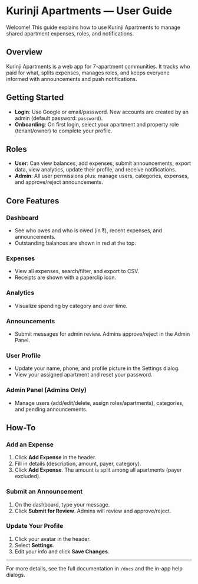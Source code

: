 # Kurinji Apartments — User Guide

Welcome! This guide explains how to use Kurinji Apartments to manage shared apartment expenses, roles, and notifications.

## Overview

Kurinji Apartments is a web app for 7-apartment communities. It tracks who paid for what, splits expenses, manages roles, and keeps everyone informed with announcements and push notifications.

## Getting Started

- **Login**: Use Google or email/password. New accounts are created by an admin (default password: `password`).
- **Onboarding**: On first login, select your apartment and property role (tenant/owner) to complete your profile.

## Roles

- **User**: Can view balances, add expenses, submit announcements, export data, view analytics, update their profile, and receive notifications.
- **Admin**: All user permissions plus: manage users, categories, expenses, and approve/reject announcements.

## Core Features

### Dashboard

- See who owes and who is owed (in ₹), recent expenses, and announcements.
- Outstanding balances are shown in red at the top.

### Expenses

- View all expenses, search/filter, and export to CSV.
- Receipts are shown with a paperclip icon.

### Analytics

- Visualize spending by category and over time.

### Announcements

- Submit messages for admin review. Admins approve/reject in the Admin Panel.

### User Profile

- Update your name, phone, and profile picture in the Settings dialog.
- View your assigned apartment and reset your password.

### Admin Panel (Admins Only)

- Manage users (add/edit/delete, assign roles/apartments), categories, and pending announcements.

## How-To

### Add an Expense

1. Click **Add Expense** in the header.
2. Fill in details (description, amount, payer, category).
3. Click **Add Expense**. The amount is split among all apartments (payer excluded).

### Submit an Announcement

1. On the dashboard, type your message.
2. Click **Submit for Review**. Admins will review and approve/reject.

### Update Your Profile

1. Click your avatar in the header.
2. Select **Settings**.
3. Edit your info and click **Save Changes**.

---

For more details, see the full documentation in `/docs` and the in-app help dialogs.
